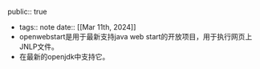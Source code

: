 public:: true

- tags:: note
  date:: [[Mar 11th, 2024]]
- openwebstart是用于最新支持java web start的开放项目，用于执行网页上JNLP文件。
- 在最新的openjdk中支持它。